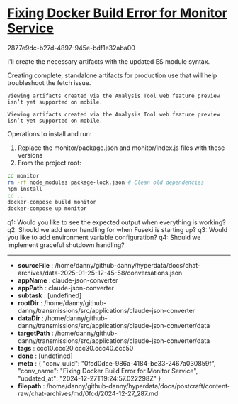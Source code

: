 # [Fixing Docker Build Error for Monitor Service](https://claude.ai/chat/0fcd0dce-986a-4184-be33-2467a030859f)

2877e9dc-b27d-4897-945e-bdf1e32aba00

 I'll create the necessary artifacts with the updated ES module syntax.

<antThinking>Creating complete, standalone artifacts for production use that will help troubleshoot the fetch issue.</antThinking>
```
Viewing artifacts created via the Analysis Tool web feature preview isn’t yet supported on mobile.
```


```
Viewing artifacts created via the Analysis Tool web feature preview isn’t yet supported on mobile.
```



Operations to install and run:

1. Replace the monitor/package.json and monitor/index.js files with these versions
2. From the project root:
```bash
cd monitor
rm -rf node_modules package-lock.json # Clean old dependencies
npm install
cd ..
docker-compose build monitor
docker-compose up monitor
```

q1: Would you like to see the expected output when everything is working?
q2: Should we add error handling for when Fuseki is starting up?
q3: Would you like to add environment variable configuration?
q4: Should we implement graceful shutdown handling?

---

* **sourceFile** : /home/danny/github-danny/hyperdata/docs/chat-archives/data-2025-01-25-12-45-58/conversations.json
* **appName** : claude-json-converter
* **appPath** : claude-json-converter
* **subtask** : [undefined]
* **rootDir** : /home/danny/github-danny/transmissions/src/applications/claude-json-converter
* **dataDir** : /home/danny/github-danny/transmissions/src/applications/claude-json-converter/data
* **targetPath** : /home/danny/github-danny/transmissions/src/applications/claude-json-converter/data
* **tags** : ccc10.ccc20.ccc30.ccc40.ccc50
* **done** : [undefined]
* **meta** : {
  "conv_uuid": "0fcd0dce-986a-4184-be33-2467a030859f",
  "conv_name": "Fixing Docker Build Error for Monitor Service",
  "updated_at": "2024-12-27T19:24:57.022298Z"
}
* **filepath** : /home/danny/github-danny/hyperdata/docs/postcraft/content-raw/chat-archives/md/0fcd/2024-12-27_287.md